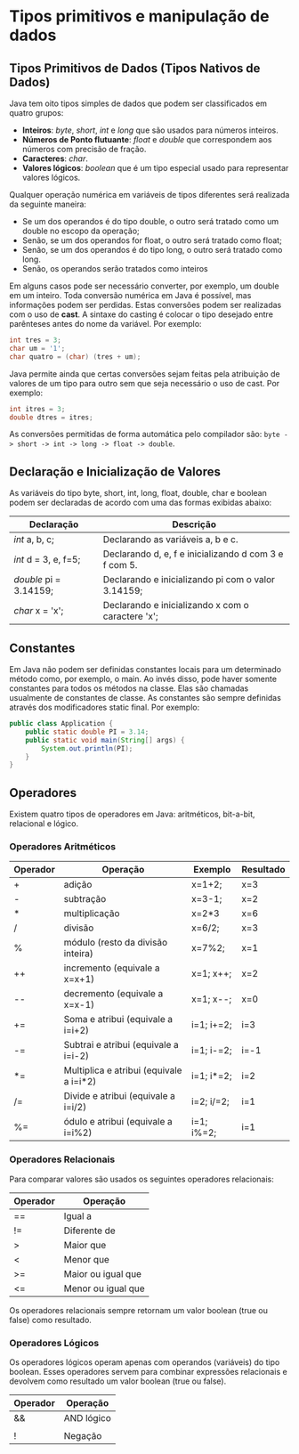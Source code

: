 # Tipos primitivos e manipulação de dados

## Tipos Primitivos de Dados (Tipos Nativos de Dados)

Java tem oito tipos simples de dados que podem ser classificados em quatro grupos:

- **Inteiros**: _byte_, _short_, _int_ e _long_ que são usados para números inteiros.
- **Números de Ponto flutuante**: _float_ e _double_ que correspondem aos números com precisão de fração.
- **Caracteres**: _char_.
- **Valores lógicos**: _boolean_ que é um tipo especial usado para representar valores lógicos.

Qualquer operação numérica em variáveis de tipos diferentes será realizada da seguinte maneira:

- Se um dos operandos é do tipo double, o outro será tratado como um double no escopo da operação;
- Senão, se um dos operandos for float, o outro será tratado como float;
- Senão, se um dos operandos é do tipo long, o outro será tratado como long.
- Senão, os operandos serão tratados como inteiros

Em alguns casos pode ser necessário converter, por exemplo, um double em um inteiro. Toda conversão numérica em Java é possível, mas informações podem ser perdidas. Estas conversões podem ser realizadas com o uso de **cast**. A sintaxe do casting é colocar o tipo desejado entre parênteses antes do nome da variável. Por exemplo:

````java
int tres = 3;
char um = '1';
char quatro = (char) (tres + um);
````

Java permite ainda que certas conversões sejam feitas pela atribuição de valores de um tipo para outro sem que seja necessário o uso de cast. Por exemplo:

````java
int itres = 3;
double dtres = itres;
````

As conversões permitidas de forma automática pelo compilador são: ````byte -> short -> int -> long -> float -> double````.

## Declaração e Inicialização de Valores

As variáveis do tipo byte, short, int, long, float, double, char e boolean podem ser declaradas de acordo com uma das formas exibidas abaixo:

|         Declaração        |                         Descrição                         |
| ------------------------  | --------------------------------------------------------- |
| _int_ a, b, c;            | Declarando as variáveis a, b e c.                         |
| _int_ d = 3, e, f=5;      | Declarando d, e, f e inicializando d com 3 e f com 5.     |
| _double_ pi = 3.14159;    | Declarando e inicializando pi com o valor 3.14159;        |
| _char_ x = 'x';           | Declarando e inicializando x com o caractere 'x';         |

## Constantes

Em Java não podem ser definidas constantes locais para um determinado método como, por exemplo, o main. Ao invés disso, pode haver somente constantes para todos os métodos na classe. Elas são chamadas usualmente de constantes de classe. As constantes são sempre definidas através dos modificadores static final. Por exemplo:

````java
public class Application {
    public static double PI = 3.14;
    public static void main(String[] args) {
        System.out.println(PI);
    }
}
````

## Operadores

Existem quatro tipos de operadores em Java: aritméticos, bit-a-bit, relacional e lógico.

### Operadores Aritméticos

| Operador |                      Operação                      |     Exemplo     |   Resultado   |
| -------- | -------------------------------------------------- | --------------- | ------------- |
|     +    | adição                                             |    x=1+2;       |   x=3         |
|     -    | subtração                                          |    x=3-1;       |   x=2         |
|     *    | multiplicação                                      |    x=2\*3       |   x=6         |
|     /    | divisão                                            |    x=6/2;       |   x=3         |
|     %    | módulo (resto da divisão inteira)                  |    x=7%2;       |   x=1         |
|    ++    | incremento (equivale a x=x+1)                      |    x=1; x++;    |   x=2         |
|    --    | decremento (equivale a x=x-1)                      |    x=1; x--;    |   x=0         |
|    +=    | Soma e atribui (equivale a i=i+2)                  |    i=1; i+=2;   |   i=3         |
|    -=    | Subtrai e atribui (equivale a i=i-2)               |    i=1; i-=2;   |   i=-1        |
|    \*=   | Multiplica e atribui (equivale a i=i\*2)           |    i=1; i*=2;   |   i=2         |
|    /=    | Divide e atribui (equivale a i=i/2)                |    i=2; i/=2;   |   i=1         |
|    %=    | ódulo e atribui (equivale a i=i%2)                 |    i=1; i%=2;   |   i=1         |

### Operadores Relacionais

Para comparar valores são usados os seguintes operadores relacionais:

| Operador |                      Operação                      |
| -------- | -------------------------------------------------- |
|    ==    | Igual a                                            |
|    !=    | Diferente de                                       |
|    >     | Maior que                                          |
|    <     | Menor que                                          |
|    >=    | Maior ou igual que                                 |
|    <=    | Menor ou igual que                                 |

Os operadores relacionais sempre retornam um valor boolean (true ou false) como resultado.

### Operadores Lógicos

Os operadores lógicos operam apenas com operandos (variáveis) do tipo boolean. Esses operadores servem para combinar expressões relacionais e devolvem como resultado um valor boolean (true ou false).

| Operador |                      Operação                      |
| -------- | -------------------------------------------------- |
|    &&    | AND lógico                                         |
|    ||    | OR lógico                                          |
|    !     | Negação                                            |


